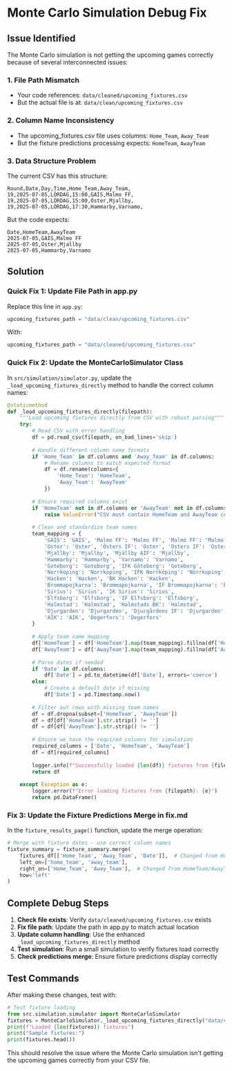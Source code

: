 # Monte Carlo Simulation Debug Fix

## Issue Identified

The Monte Carlo simulation is not getting the upcoming games correctly because of several interconnected issues:

### 1. **File Path Mismatch**
- Your code references: `data/cleaned/upcoming_fixtures.csv`
- But the actual file is at: `data/clean/upcoming_fixtures.csv`

### 2. **Column Name Inconsistency**
- The upcoming_fixtures.csv file uses columns: `Home_Team`, `Away_Team`
- But the fixture predictions processing expects: `HomeTeam`, `AwayTeam`

### 3. **Data Structure Problem**
The current CSV has this structure:
```csv
Round,Date,Day,Time,Home_Team,Away_Team,
19,2025-07-05,LÖRDAG,15:00,GAIS,Malmo FF,
19,2025-07-05,LÖRDAG,15:00,Oster,Mjallby,
19,2025-07-05,LÖRDAG,17:30,Hammarby,Varnamo,
```

But the code expects:
```csv
Date,HomeTeam,AwayTeam
2025-07-05,GAIS,Malmo FF
2025-07-05,Oster,Mjallby
2025-07-05,Hammarby,Varnamo
```

## Solution

### Quick Fix 1: Update File Path in app.py

Replace this line in `app.py`:
```python
upcoming_fixtures_path = "data/clean/upcoming_fixtures.csv"
```

With:
```python
upcoming_fixtures_path = "data/cleaned/upcoming_fixtures.csv"
```

### Quick Fix 2: Update the MonteCarloSimulator Class

In `src/simulation/simulator.py`, update the `_load_upcoming_fixtures_directly` method to handle the correct column names:

```python
@staticmethod
def _load_upcoming_fixtures_directly(filepath):
    """Load upcoming fixtures directly from CSV with robust parsing"""
    try:
        # Read CSV with error handling
        df = pd.read_csv(filepath, on_bad_lines='skip')
        
        # Handle different column name formats
        if 'Home_Team' in df.columns and 'Away_Team' in df.columns:
            # Rename columns to match expected format
            df = df.rename(columns={
                'Home_Team': 'HomeTeam',
                'Away_Team': 'AwayTeam'
            })
        
        # Ensure required columns exist
        if 'HomeTeam' not in df.columns or 'AwayTeam' not in df.columns:
            raise ValueError("CSV must contain HomeTeam and AwayTeam columns")
        
        # Clean and standardize team names
        team_mapping = {
            'GAIS': 'GAIS', 'Malmo FF': 'Malmo FF', 'Malmö FF': 'Malmo FF',
            'Oster': 'Oster', 'Östers IF': 'Oster', 'Osters IF': 'Oster',
            'Mjallby': 'Mjallby', 'Mjällby AIF': 'Mjallby',
            'Hammarby': 'Hammarby', 'Varnamo': 'Varnamo',
            'Goteborg': 'Goteborg', 'IFK Göteborg': 'Goteborg',
            'Norrkoping': 'Norrkoping', 'IFK Norrköping': 'Norrkoping',
            'Hacken': 'Hacken', 'BK Häcken': 'Hacken',
            'Brommapojkarna': 'Brommapojkarna', 'IF Brommapojkarna': 'Brommapojkarna',
            'Sirius': 'Sirius', 'IK Sirius': 'Sirius',
            'Elfsborg': 'Elfsborg', 'IF Elfsborg': 'Elfsborg',
            'Halmstad': 'Halmstad', 'Halmstads BK': 'Halmstad',
            'Djurgarden': 'Djurgarden', 'Djurgårdens IF': 'Djurgarden',
            'AIK': 'AIK', 'Degerfors': 'Degerfors'
        }
        
        # Apply team name mapping
        df['HomeTeam'] = df['HomeTeam'].map(team_mapping).fillna(df['HomeTeam'])
        df['AwayTeam'] = df['AwayTeam'].map(team_mapping).fillna(df['AwayTeam'])
        
        # Parse dates if needed
        if 'Date' in df.columns:
            df['Date'] = pd.to_datetime(df['Date'], errors='coerce')
        else:
            # Create a default date if missing
            df['Date'] = pd.Timestamp.now()
        
        # Filter out rows with missing team names
        df = df.dropna(subset=['HomeTeam', 'AwayTeam'])
        df = df[df['HomeTeam'].str.strip() != '']
        df = df[df['AwayTeam'].str.strip() != '']
        
        # Ensure we have the required columns for simulation
        required_columns = ['Date', 'HomeTeam', 'AwayTeam']
        df = df[required_columns]
        
        logger.info(f"Successfully loaded {len(df)} fixtures from {filepath}")
        return df
        
    except Exception as e:
        logger.error(f"Error loading fixtures from {filepath}: {e}")
        return pd.DataFrame()
```

### Fix 3: Update the Fixture Predictions Merge in fix.md

In the `fixture_results_page()` function, update the merge operation:

```python
# Merge with fixture dates - use correct column names
fixture_summary = fixture_summary.merge(
    fixtures_df[['Home_Team', 'Away_Team', 'Date']],  # Changed from HomeTeam/AwayTeam
    left_on=['home_team', 'away_team'],
    right_on=['Home_Team', 'Away_Team'],  # Changed from HomeTeam/AwayTeam
    how='left'
)
```

## Complete Debug Steps

1. **Check file exists**: Verify `data/cleaned/upcoming_fixtures.csv` exists
2. **Fix file path**: Update the path in app.py to match actual location
3. **Update column handling**: Use the enhanced `_load_upcoming_fixtures_directly` method
4. **Test simulation**: Run a small simulation to verify fixtures load correctly
5. **Check predictions merge**: Ensure fixture predictions display correctly

## Test Commands

After making these changes, test with:

```python
# Test fixture loading
from src.simulation.simulator import MonteCarloSimulator
fixtures = MonteCarloSimulator._load_upcoming_fixtures_directly("data/cleaned/upcoming_fixtures.csv")
print(f"Loaded {len(fixtures)} fixtures")
print("Sample fixtures:")
print(fixtures.head())
```

This should resolve the issue where the Monte Carlo simulation isn't getting the upcoming games correctly from your CSV file.